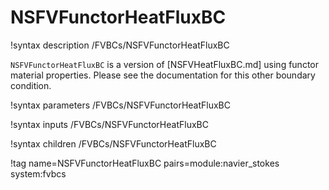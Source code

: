 # NSFVFunctorHeatFluxBC

!syntax description /FVBCs/NSFVFunctorHeatFluxBC

`NSFVFunctorHeatFluxBC` is a version of [NSFVHeatFluxBC.md] using functor material properties.
Please see the documentation for this other boundary condition.

!syntax parameters /FVBCs/NSFVFunctorHeatFluxBC

!syntax inputs /FVBCs/NSFVFunctorHeatFluxBC

!syntax children /FVBCs/NSFVFunctorHeatFluxBC

!tag name=NSFVFunctorHeatFluxBC pairs=module:navier_stokes system:fvbcs
